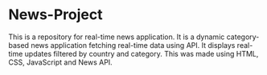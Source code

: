 # News-Project
This is a repository for real-time news application.
It is a dynamic category-based news application fetching real-time data using API.
It displays real-time updates filtered by country and category.
This was made using HTML, CSS, JavaScript and News API.
